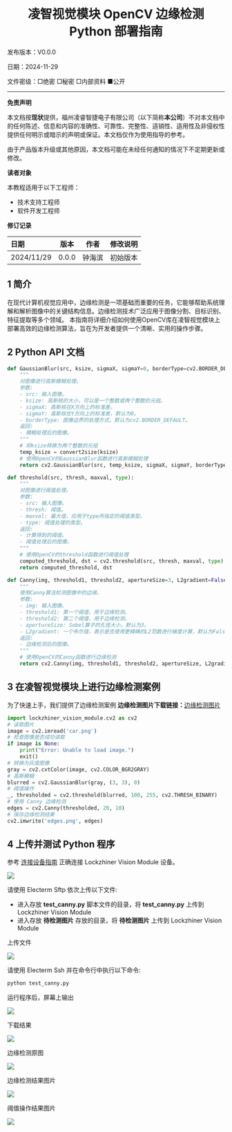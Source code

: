 <h1 align="center">凌智视觉模块 OpenCV 边缘检测 Python 部署指南</h1>

发布版本：V0.0.0

日期：2024-11-29

文件密级：□绝密 □秘密 □内部资料 ■公开  

---

**免责声明**  

本文档按**现状**提供，福州凌睿智捷电子有限公司（以下简称**本公司**）不对本文档中的任何陈述、信息和内容的准确性、可靠性、完整性、适销性、适用性及非侵权性提供任何明示或暗示的声明或保证。本文档仅作为使用指导的参考。  

由于产品版本升级或其他原因，本文档可能在未经任何通知的情况下不定期更新或修改。  

**读者对象**  

本教程适用于以下工程师：  

- 技术支持工程师  
- 软件开发工程师  

**修订记录**  

| **日期**     | **版本** | **作者** | **修改说明** |
|:-----------| -------- |--------| ------------ |
| 2024/11/29 | 0.0.0    | 钟海滨    | 初始版本     |

## 1 简介

在现代计算机视觉应用中，边缘检测是一项基础而重要的任务，它能够帮助系统理解和解析图像中的关键结构信息。边缘检测技术广泛应用于图像分割、目标识别、特征提取等多个领域。
本指南将详细介绍如何使用OpenCV库在凌智视觉模块上部署高效的边缘检测算法，旨在为开发者提供一个清晰、实用的操作步骤。


## 2 Python API 文档

```python
def GaussianBlur(src, ksize, sigmaX, sigmaY=0, borderType=cv2.BORDER_DEFAULT):
    """
    对图像进行高斯模糊处理。
    参数:
    - src: 输入图像。
    - ksize: 高斯核的大小，可以是一个整数或两个整数的元组。
    - sigmaX: 高斯核在X方向上的标准差。
    - sigmaY: 高斯核在Y方向上的标准差，默认为0。
    - borderType: 图像边界的处理方式，默认为cv2.BORDER_DEFAULT。
    返回:
    - 模糊处理后的图像。
    """
    # 将ksize转换为两个整数的元组
    temp_ksize = convert2size(ksize)
    # 使用OpenCV的GaussianBlur函数进行高斯模糊处理
    return cv2.GaussianBlur(src, temp_ksize, sigmaX, sigmaY, borderType)

def threshold(src, thresh, maxval, type):
    """
    对图像进行阈值处理。
    参数:
    - src: 输入图像。
    - thresh: 阈值。
    - maxval: 最大值，应用于type所指定的阈值类型。
    - type: 阈值处理的类型。
    返回:
    - 计算得到的阈值。
    - 阈值处理后的图像。
    """
    # 使用OpenCV的threshold函数进行阈值处理
    computed_threshold, dst = cv2.threshold(src, thresh, maxval, type)
    return computed_threshold, dst

def Canny(img, threshold1, threshold2, apertureSize=3, L2gradient=False):
    """
    使用Canny算法检测图像中的边缘。
    参数:
    - img: 输入图像。
    - threshold1: 第一个阈值，用于边缘检测。
    - threshold2: 第二个阈值，用于边缘检测。
    - apertureSize: Sobel算子的孔径大小，默认为3。
    - L2gradient: 一个布尔值，表示是否使用更精确的L2范数进行梯度计算，默认为False。
    返回:
    - 边缘检测后的图像。
    """
    # 使用OpenCV的Canny函数进行边缘检测
    return cv2.Canny(img, threshold1, threshold2, apertureSize, L2gradient)

```


## 3 在凌智视觉模块上进行边缘检测案例   

为了快速上手，我们提供了边缘检测案例
**边缘检测图片下载链接：**[边缘检测图片](https://gitee.com/LockzhinerAI/LockzhinerVisionModule/releases/download/v0.0.4/car.png)

```python
import lockzhiner_vision_module.cv2 as cv2
# 读取图片
image = cv2.imread('car.png')
# 检查图像是否成功读取
if image is None:
    print("Error: Unable to load image.")
    exit()
# 转换为灰度图像
gray = cv2.cvtColor(image, cv2.COLOR_BGR2GRAY)
# 高斯模糊
blurred = cv2.GaussianBlur(gray, (3, 3), 0)
# 阈值操作
_, thresholded = cv2.threshold(blurred, 100, 255, cv2.THRESH_BINARY)
# 使用 Canny 边缘检测
edges = cv2.Canny(thresholded, 20, 10)
# 保存边缘检测结果
cv2.imwrite('edges.png', edges)
```

## 4 上传并测试 Python 程序

参考 [连接设备指南](../../../docs/introductory_tutorial/connect_device_using_ssh.md) 正确连接 Lockzhiner Vision Module 设备。

![](../../../../docs/introductory_tutorial/images/connect_device_using_ssh/ssh_success.png)

请使用 Electerm Sftp 依次上传以下文件:

- 进入存放 **test_canny.py** 脚本文件的目录，将 **test_canny.py** 上传到 Lockzhiner Vision Module
- 进入存放 **待检测图片** 存放的目录，将 **待检测图片** 上传到 Lockzhiner Vision Module

上传文件

![](./images/img.png)

请使用 Electerm Ssh 并在命令行中执行以下命令:

```bash
python test_canny.py
```

运行程序后，屏幕上输出 

![](./images/img_2.png)

下载结果

![](./images/img_1.png)

边缘检测原图

![](./images/car.png)

边缘检测结果图片

![](./images/edges.png)

阈值操作结果图片

![](./images/thresholded.png)



